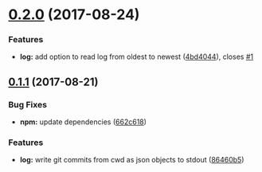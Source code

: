 <a name="0.2.0"></a>
# [0.2.0](https://github.com/JamieMason/logservable/compare/0.1.1...0.2.0) (2017-08-24)


### Features

* **log:** add option to read log from oldest to newest ([4bd4044](https://github.com/JamieMason/logservable/commit/4bd4044)), closes [#1](https://github.com/JamieMason/logservable/issues/1)



<a name="0.1.1"></a>
## [0.1.1](https://github.com/JamieMason/logservable/compare/86460b5...0.1.1) (2017-08-21)


### Bug Fixes

* **npm:** update dependencies ([662c618](https://github.com/JamieMason/logservable/commit/662c618))


### Features

* **log:** write git commits from cwd as json objects to stdout ([86460b5](https://github.com/JamieMason/logservable/commit/86460b5))



